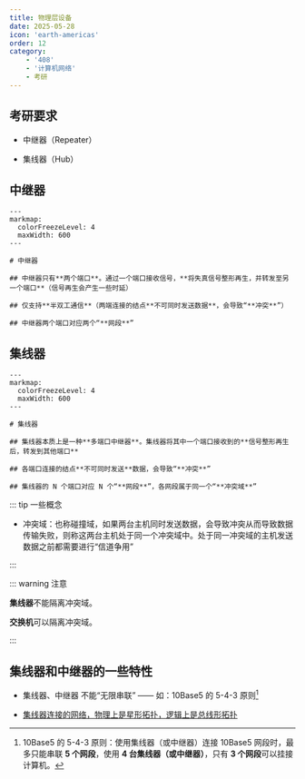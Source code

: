 ```yaml
---
title: 物理层设备
date: 2025-05-28
icon: 'earth-americas'
order: 12
category: 
    - '408'
    - '计算机网络'
    - 考研
---
```


## 考研要求

- 中继器（Repeater）

- 集线器（Hub）

## 中继器

````markmap
---
markmap:
  colorFreezeLevel: 4
  maxWidth: 600
---

# 中继器

## 中继器只有**两个端口**。通过一个端口接收信号，**将失真信号整形再生，并转发至另一个端口**（信号再生会产生一些时延）

## 仅支持**半双工通信**（两端连接的结点**不可同时发送数据**，会导致“**冲突**”）

## 中继器两个端口对应两个“**网段**”

````

## 集线器

````markmap
---
markmap:
  colorFreezeLevel: 4
  maxWidth: 600
---

# 集线器

## 集线器本质上是一种**多端口中继器**。集线器将其中一个端口接收到的**信号整形再生后，转发到其他端口**

## 各端口连接的结点**不可同时发送**数据，会导致“**冲突**”

## 集线器的 N 个端口对应 N 个“**网段**”，各网段属于同一个“**冲突域**”

````

::: tip 一些概念

- 冲突域：也称碰撞域，如果两台主机同时发送数据，会导致冲突从而导致数据传输失败，则称这两台主机处于同一个冲突域中。处于同一冲突域的主机发送数据之前都需要进行“信道争用”

:::

::: warning 注意

**集线器**不能隔离冲突域。

**交换机**可以隔离冲突域。

:::

## 集线器和中继器的一些特性

- 集线器、中继器 不能“无限串联” —— 如：10Base5 的 5-4-3 原则[^1]

- [集线器连接的网络，物理上是星形拓扑，逻辑上是总线形拓扑](/art/learning/master/major/ComputerNetworks/ClassificationOfComputerNetworks.html#按拓扑结构分类)


[^1]: 10Base5 的 5-4-3 原则：使用集线器（或中继器）连接 10Base5 网段时，最多只能串联 **5 个网段**，使用 **4 台集线器（或中继器）**，只有 **3 个网段**可以挂接计算机。